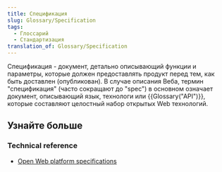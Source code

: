 ```yaml
---
title: Спецификация
slug: Glossary/Specification
tags:
  - Глоссарий
  - Стандартизация
translation_of: Glossary/Specification
---
```


Спецификация - документ, детально описывающий функции и параметры, которые должен предоставлять продукт перед тем, как быть доставлен (опубликован). В случае описания Веба, термин "спецификация" (часто сокращают до "spec") в основном означает документ, описывающий язык, технологи или {{Glossary("API")}}, которые составляют целостный набор открытых Web технологий.

## Узнайте больше

### Technical reference

- [Open Web platform specifications](/ru/docs/Web/Specification_list)
